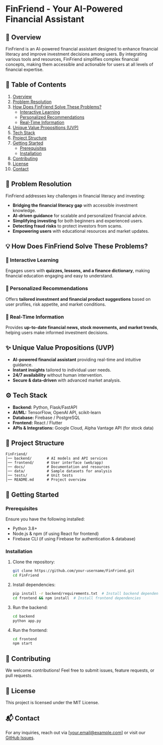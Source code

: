 # FinFriend - Your AI-Powered Financial Assistant

## 📌 Overview
FinFriend is an AI-powered financial assistant designed to enhance financial literacy and improve investment decisions among users. By integrating various tools and resources, FinFriend simplifies complex financial concepts, making them accessible and actionable for users at all levels of financial expertise.

## 📖 Table of Contents
1. [Overview](#-overview)
2. [Problem Resolution](#-problem-resolution)
3. [How Does FinFriend Solve These Problems?](#-how-does-finfriend-solve-these-problems)
   - [Interactive Learning](#-interactive-learning)
   - [Personalized Recommendations](#-personalized-recommendations)
   - [Real-Time Information](#-real-time-information)
4. [Unique Value Propositions (UVP)](#-unique-value-propositions-uvp)
5. [Tech Stack](#-tech-stack)
6. [Project Structure](#-project-structure)
7. [Getting Started](#-getting-started)
   - [Prerequisites](#-prerequisites)
   - [Installation](#-installation)
8. [Contributing](#-contributing)
9. [License](#-license)
10. [Contact](#-contact)

## 🚀 Problem Resolution
FinFriend addresses key challenges in financial literacy and investing:
- **Bridging the financial literacy gap** with accessible investment knowledge.
- **AI-driven guidance** for scalable and personalized financial advice.
- **Simplifying investing** for both beginners and experienced users.
- **Detecting fraud risks** to protect investors from scams.
- **Empowering users** with educational resources and market updates.

## 💡 How Does FinFriend Solve These Problems?
### 🔹 Interactive Learning
Engages users with **quizzes, lessons, and a finance dictionary**, making financial education engaging and easy to understand.

### 🔹 Personalized Recommendations
Offers **tailored investment and financial product suggestions** based on user profiles, risk appetite, and market conditions.

### 🔹 Real-Time Information
Provides **up-to-date financial news, stock movements, and market trends**, helping users make informed investment decisions.

## ✨ Unique Value Propositions (UVP)
- **AI-powered financial assistant** providing real-time and intuitive guidance.
- **Instant insights** tailored to individual user needs.
- **24/7 availability** without human intervention.
- **Secure & data-driven** with advanced market analysis.

## ⚙️ Tech Stack
- **Backend:** Python, Flask/FastAPI
- **AI/ML:** TensorFlow, OpenAI API, scikit-learn
- **Database:** Firebase / PostgreSQL
- **Frontend:** React / Flutter
- **APIs & Integrations:** Google Cloud, Alpha Vantage API (for stock data)

## 📂 Project Structure
```
FinFriend/
│── backend/       # AI models and API services
│── frontend/      # User interface (web/app)
│── docs/          # Documentation and resources
│── data/          # Sample datasets for analysis
│── tests/         # Unit tests
│── README.md      # Project overview
```

## 📖 Getting Started
### Prerequisites
Ensure you have the following installed:
- Python 3.8+
- Node.js & npm (if using React for frontend)
- Firebase CLI (if using Firebase for authentication & database)

### Installation
1. Clone the repository:
   ```bash
   git clone https://github.com/your-username/FinFriend.git
   cd FinFriend
   ```
2. Install dependencies:
   ```bash
   pip install -r backend/requirements.txt  # Install backend dependencies
   cd frontend && npm install  # Install frontend dependencies
   ```
3. Run the backend:
   ```bash
   cd backend
   python app.py
   ```
4. Run the frontend:
   ```bash
   cd frontend
   npm start
   ```

## 📜 Contributing
We welcome contributions! Feel free to submit issues, feature requests, or pull requests.

## 📜 License
This project is licensed under the MIT License.

## 📬 Contact
For any inquiries, reach out via [your.email@example.com] or visit our [GitHub Issues](https://github.com/your-username/FinFriend/issues).

